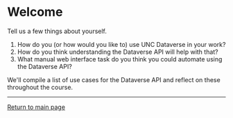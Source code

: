 # Welcome

Tell us a few things about yourself.

1. How do you (or how would you like to) use UNC Dataverse in your work?
2. How do you think understanding the Dataverse API will help with that?
3. What manual web interface task do you think you could automate using the Dataverse API?

We'll compile a list of use cases for the Dataverse API and reflect on these throughout the course.

---

[Return to main page](../../)
